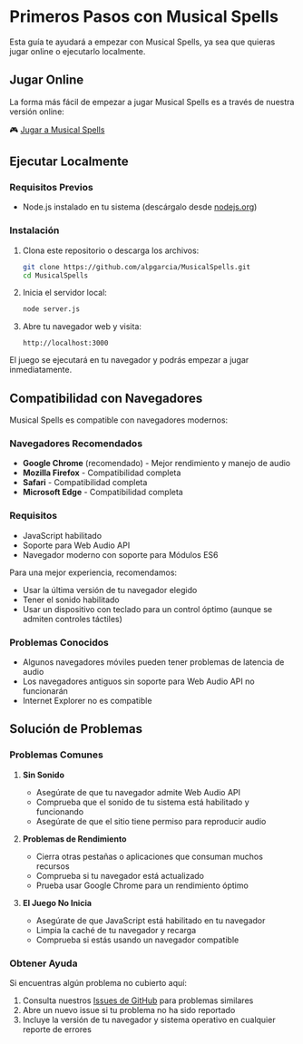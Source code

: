 # Primeros Pasos con Musical Spells

Esta guía te ayudará a empezar con Musical Spells, ya sea que quieras jugar online o ejecutarlo localmente.

## Jugar Online

La forma más fácil de empezar a jugar Musical Spells es a través de nuestra versión online:

🎮 [Jugar a Musical Spells](https://alpgarcia.github.io/MusicalSpells/)

## Ejecutar Localmente

### Requisitos Previos

- Node.js instalado en tu sistema (descárgalo desde [nodejs.org](https://nodejs.org/))

### Instalación

1. Clona este repositorio o descarga los archivos:
   ```bash
   git clone https://github.com/alpgarcia/MusicalSpells.git
   cd MusicalSpells
   ```

2. Inicia el servidor local:
   ```bash
   node server.js
   ```

3. Abre tu navegador web y visita:
   ```
   http://localhost:3000
   ```

El juego se ejecutará en tu navegador y podrás empezar a jugar inmediatamente.

## Compatibilidad con Navegadores

Musical Spells es compatible con navegadores modernos:

### Navegadores Recomendados
- **Google Chrome** (recomendado) - Mejor rendimiento y manejo de audio
- **Mozilla Firefox** - Compatibilidad completa
- **Safari** - Compatibilidad completa
- **Microsoft Edge** - Compatibilidad completa

### Requisitos
- JavaScript habilitado
- Soporte para Web Audio API
- Navegador moderno con soporte para Módulos ES6

Para una mejor experiencia, recomendamos:
- Usar la última versión de tu navegador elegido
- Tener el sonido habilitado
- Usar un dispositivo con teclado para un control óptimo (aunque se admiten controles táctiles)

### Problemas Conocidos
- Algunos navegadores móviles pueden tener problemas de latencia de audio
- Los navegadores antiguos sin soporte para Web Audio API no funcionarán
- Internet Explorer no es compatible

## Solución de Problemas

### Problemas Comunes

1. **Sin Sonido**
   - Asegúrate de que tu navegador admite Web Audio API
   - Comprueba que el sonido de tu sistema está habilitado y funcionando
   - Asegúrate de que el sitio tiene permiso para reproducir audio

2. **Problemas de Rendimiento**
   - Cierra otras pestañas o aplicaciones que consuman muchos recursos
   - Comprueba si tu navegador está actualizado
   - Prueba usar Google Chrome para un rendimiento óptimo

3. **El Juego No Inicia**
   - Asegúrate de que JavaScript está habilitado en tu navegador
   - Limpia la caché de tu navegador y recarga
   - Comprueba si estás usando un navegador compatible

### Obtener Ayuda

Si encuentras algún problema no cubierto aquí:
1. Consulta nuestros [Issues de GitHub](https://github.com/alpgarcia/MusicalSpells/issues) para problemas similares
2. Abre un nuevo issue si tu problema no ha sido reportado
3. Incluye la versión de tu navegador y sistema operativo en cualquier reporte de errores